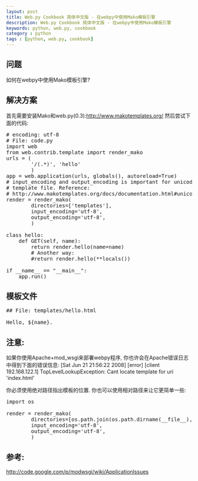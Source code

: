 ```yaml
---
layout: post
title: Web.py Cookbook 简体中文版 - 在webpy中使用Mako模板引擎
description: Web.py Cookbook 简体中文版 - 在webpy中使用Mako模板引擎
keywords: python, web.py, cookbook
category : python
tags : [python, web.py, cookbook]
---
```


## 问题

如何在webpy中使用Mako模板引擎?

## 解决方案

首先需要安装Mako和web.py(0.3):http://www.makotemplates.org/ 然后尝试下面的代码:

<pre>
# encoding: utf-8
# File: code.py
import web
from web.contrib.template import render_mako
urls = (
        '/(.*)', 'hello'
        )
app = web.application(urls, globals(), autoreload=True)
# input_encoding and output_encoding is important for unicode
# template file. Reference:
# http://www.makotemplates.org/docs/documentation.html#unicode
render = render_mako(
        directories=['templates'],
        input_encoding='utf-8',
        output_encoding='utf-8',
        )

class hello:
    def GET(self, name):
        return render.hello(name=name)
        # Another way:
        #return render.hello(**locals())

if __name__ == "__main__":
    app.run()
</pre>

## 模板文件

<pre>
## File: templates/hello.html

Hello, ${name}.
</pre>

## 注意:
如果你使用Apache+mod_wsgi来部署webpy程序, 你也许会在Apache错误日志中得到下面的错误信息:
[Sat Jun 21 21:56:22 2008] [error] [client 192.168.122.1] TopLevelLookupException: Cant locate template for uri 'index.html'

你必须使用绝对路径指出模板的位置.
你也可以使用相对路径来让它更简单一些:
<pre>
import os

render = render_mako(
        directories=[os.path.join(os.path.dirname(__file__), 'templates').replace('\\','/'),],
        input_encoding='utf-8',
        output_encoding='utf-8',
        )
</pre>

## 参考:

<http://code.google.com/p/modwsgi/wiki/ApplicationIssues>